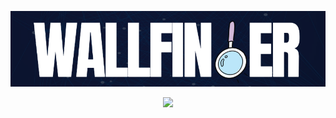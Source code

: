 <p align='center'>
  <img src="./images/logo.png" alt="Anime Odyssey" width="700">
</p>

<p align="center">
  <a  href="https://wallfindr.streamlit.app" target="_blank">
    <img src="https://static.streamlit.io/badges/streamlit_badge_red.svg" />
  </a>
</p>
